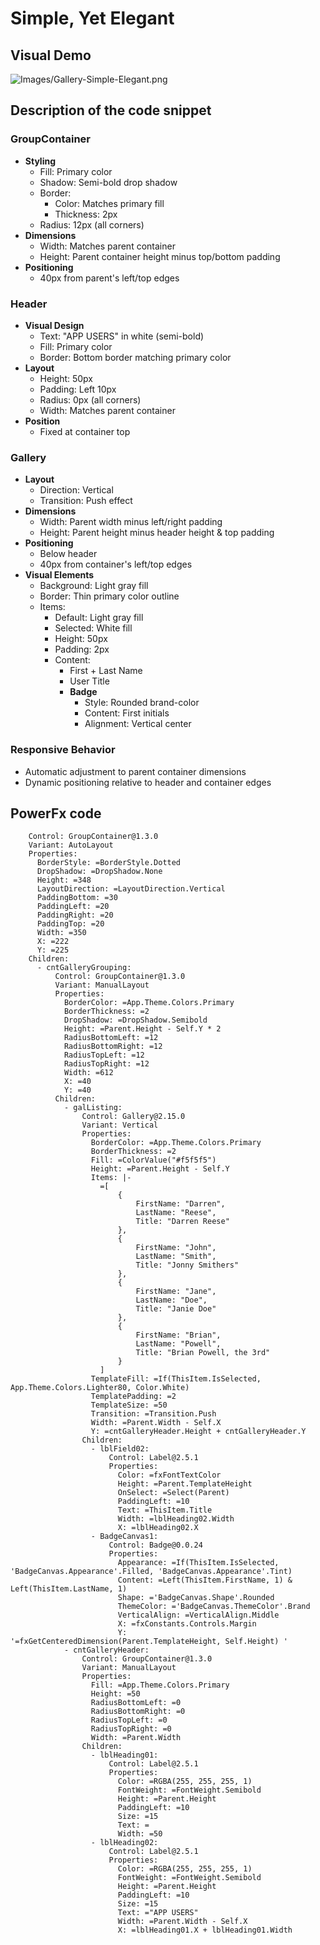 # Simple, Yet Elegant

## Visual Demo

![Images/Gallery-Simple-Elegant.png](Images/Gallery-Simple-Elegant.png)

## Description of the code snippet

### GroupContainer

- **Styling**
    - Fill: Primary color
    - Shadow: Semi-bold drop shadow
    - Border: 
        - Color: Matches primary fill
        - Thickness: 2px
    - Radius: 12px (all corners)
- **Dimensions**
  - Width: Matches parent container
  - Height: Parent container height minus top/bottom padding
- **Positioning**
  - 40px from parent's left/top edges

### Header
- **Visual Design**
  - Text: "APP USERS" in white (semi-bold)
  - Fill: Primary color
  - Border: Bottom border matching primary color
- **Layout**
  - Height: 50px
  - Padding: Left 10px
  - Radius: 0px (all corners)
  - Width: Matches parent container
- **Position**
  - Fixed at container top

### Gallery
- **Layout**
  - Direction: Vertical
  - Transition: Push effect
- **Dimensions**
  - Width: Parent width minus left/right padding
  - Height: Parent height minus header height & top padding
- **Positioning**
  - Below header
  - 40px from container's left/top edges
- **Visual Elements**
  - Background: Light gray fill
  - Border: Thin primary color outline
  - Items:
    - Default: Light gray fill
    - Selected: White fill
    - Height: 50px
    - Padding: 2px
    - Content:
      - First + Last Name
      - User Title
      - **Badge**
        - Style: Rounded brand-color
        - Content: First initials
        - Alignment: Vertical center

### Responsive Behavior
- Automatic adjustment to parent container dimensions
- Dynamic positioning relative to header and container edges

## PowerFx code

```PowerFx- ctrGalleryContainingShadow:
    Control: GroupContainer@1.3.0
    Variant: AutoLayout
    Properties:
      BorderStyle: =BorderStyle.Dotted
      DropShadow: =DropShadow.None
      Height: =348
      LayoutDirection: =LayoutDirection.Vertical
      PaddingBottom: =30
      PaddingLeft: =20
      PaddingRight: =20
      PaddingTop: =20
      Width: =350
      X: =222
      Y: =225
    Children:
      - cntGalleryGrouping:
          Control: GroupContainer@1.3.0
          Variant: ManualLayout
          Properties:
            BorderColor: =App.Theme.Colors.Primary
            BorderThickness: =2
            DropShadow: =DropShadow.Semibold
            Height: =Parent.Height - Self.Y * 2
            RadiusBottomLeft: =12
            RadiusBottomRight: =12
            RadiusTopLeft: =12
            RadiusTopRight: =12
            Width: =612
            X: =40
            Y: =40
          Children:
            - galListing:
                Control: Gallery@2.15.0
                Variant: Vertical
                Properties:
                  BorderColor: =App.Theme.Colors.Primary
                  BorderThickness: =2
                  Fill: =ColorValue("#f5f5f5")
                  Height: =Parent.Height - Self.Y
                  Items: |-
                    =[
                        {
                            FirstName: "Darren", 
                            LastName: "Reese", 
                            Title: "Darren Reese"
                        },
                        {
                            FirstName: "John", 
                            LastName: "Smith", 
                            Title: "Jonny Smithers"
                        },
                        {
                            FirstName: "Jane", 
                            LastName: "Doe", 
                            Title: "Janie Doe"
                        },
                        {
                            FirstName: "Brian", 
                            LastName: "Powell", 
                            Title: "Brian Powell, the 3rd"
                        }
                    ]
                  TemplateFill: =If(ThisItem.IsSelected, App.Theme.Colors.Lighter80, Color.White)
                  TemplatePadding: =2
                  TemplateSize: =50
                  Transition: =Transition.Push
                  Width: =Parent.Width - Self.X
                  Y: =cntGalleryHeader.Height + cntGalleryHeader.Y
                Children:
                  - lblField02:
                      Control: Label@2.5.1
                      Properties:
                        Color: =fxFontTextColor
                        Height: =Parent.TemplateHeight
                        OnSelect: =Select(Parent)
                        PaddingLeft: =10
                        Text: =ThisItem.Title
                        Width: =lblHeading02.Width
                        X: =lblHeading02.X
                  - BadgeCanvas1:
                      Control: Badge@0.0.24
                      Properties:
                        Appearance: =If(ThisItem.IsSelected, 'BadgeCanvas.Appearance'.Filled, 'BadgeCanvas.Appearance'.Tint)
                        Content: =Left(ThisItem.FirstName, 1) & Left(ThisItem.LastName, 1)
                        Shape: ='BadgeCanvas.Shape'.Rounded
                        ThemeColor: ='BadgeCanvas.ThemeColor'.Brand
                        VerticalAlign: =VerticalAlign.Middle
                        X: =fxConstants.Controls.Margin
                        Y: '=fxGetCenteredDimension(Parent.TemplateHeight, Self.Height) '
            - cntGalleryHeader:
                Control: GroupContainer@1.3.0
                Variant: ManualLayout
                Properties:
                  Fill: =App.Theme.Colors.Primary
                  Height: =50
                  RadiusBottomLeft: =0
                  RadiusBottomRight: =0
                  RadiusTopLeft: =0
                  RadiusTopRight: =0
                  Width: =Parent.Width
                Children:
                  - lblHeading01:
                      Control: Label@2.5.1
                      Properties:
                        Color: =RGBA(255, 255, 255, 1)
                        FontWeight: =FontWeight.Semibold
                        Height: =Parent.Height
                        PaddingLeft: =10
                        Size: =15
                        Text: =
                        Width: =50
                  - lblHeading02:
                      Control: Label@2.5.1
                      Properties:
                        Color: =RGBA(255, 255, 255, 1)
                        FontWeight: =FontWeight.Semibold
                        Height: =Parent.Height
                        PaddingLeft: =10
                        Size: =15
                        Text: ="APP USERS"
                        Width: =Parent.Width - Self.X
                        X: =lblHeading01.X + lblHeading01.Width
```
